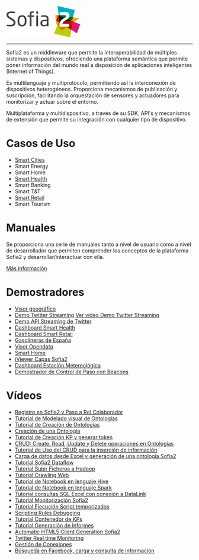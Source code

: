 
  ![](./images/logo_sofia2_grande.png)   
  -------------------------------------------------------------------------------------- -- --
  
Sofia2 es un middleware que permite la interoperabilidad de múltiples sistemas y dispositivos, ofreciendo una plataforma semántica que permite poner información del mundo real a disposición de aplicaciones inteligentes (Internet of Things).

Es multilenguaje y multiprotocolo, permitiendo así la interconexión de dispositivos heterogéneos. Proporciona mecanismos de publicación y suscripción, facilitando la orquestación de sensores y actuadores para monitorizar y actuar sobre el entorno.

Multiplataforma y multidispositivo, a través de su SDK, API's y mecanismos de extensión que permite su integración con cualquier tipo de dispositivo.

Casos de Uso
============
* [Smart Cities](https://www.youtube.com/watch?v=tNIKZo12UrU)
* Smart Energy
* Smart Home
* [Smart Health](https://www.youtube.com/watch?v=u_V0UJuMCgY)
* Smart Banking
* Smart T&T
* [Smart Retail](https://www.youtube.com/watch?v=eScv5Qq6EOM)
* Smart Tourism

Manuales
========
Se proporciona una serie de manuales tanto a nivel de usuario como a nivel de desarrollador que permiten comprender los conceptos de la plataforma Sofia2 y desarrollar/interactuar con ella.

[Más información](manuals/index.md)

Demostradores
=============
* [Visor geográfico](http://sofia2.com/Examples/Geographics.html)
* [Demo Twitter Streaming](http://sofia2.com/Kp_TwitterReglaLexico/)
  [Ver vídeo Demo Twitter Streaming](https://www.youtube.com/watch?v=6eTy6kjYuCg)
* [Demo API Streaming de Twitter](http://sofia2.com/TwitterStreamingTags/)
* [Dashboard Smart Health](http://sofia2.com/demos/smarthealth/pages/dashboard_phillip.html)
* [Dashboard Smart Retail](http://sofia2.com/demos/smartRetail/Dashboard/index.html)
* [Gasolineras de España](http://sofia2.com/demos/gasolineras/feedGasolineraSimple.html)
* [Visor Opendata](http://sofia2.com/console/gestionontologias/search.html?lang=es)
* [Smart Home](http://sofia2.com/demos/watorimetro/index.html)
* [iViewer Capas Sofia2](http://ieli.cloudapp.net/ivsofia/)
* [Dashboard Estación Metereológica](http://sofia2.com/console/login)
* [Demostrador de Control de Paso con Beacons](http://sofia2.com/Examples/Control_pass.html)

Vídeos
======
* [Registro en Sofia2 y Paso a Rol Colaborador](https://www.youtube.com/watch?v=FANpboIdKOM)
* [Tutorial de Modelado visual de Ontologías](https://www.youtube.com/watch?v=MR2ZuDOHS2g)
* [Tutorial de Creación de Ontologías](https://www.youtube.com/watch?v=3b81xpNeKAE)
* [Creación de una Ontología](https://www.youtube.com/watch?v=Up9JUADIETY)
* [Tutorial de Creación KP y generar token](https://www.youtube.com/watch?v=qWFWM1v6Wo0)
* [CRUD: Create, Read, Update y Delete operaciones en Ontologías](https://www.youtube.com/watch?v=QRR0h3hWFmM)
* [Tutorial de Uso del CRUD para la inserción de información](https://www.youtube.com/watch?v=COylWWeXtX8)
* [Carga de datos desde Excel y generación de una ontología Sofia2](https://www.youtube.com/watch?v=YFbvYxNAqMo)
* [Tutorial Sofia2 Dataflow](https://www.youtube.com/watch?v=USTCkqPMtNA)
* [Tutorial Subir Ficheros a Hadoop](https://www.youtube.com/watch?v=77108c-djW8)
* [Tutorial Crawling Web](https://www.youtube.com/watch?v=-7xdSveDhk4)
* [Tutorial de Notebook en lenguaje Hive](https://www.youtube.com/watch?v=Cqcp2PR2EZQ)
* [Tutorial de Notebook en lenguaje Spark](https://www.youtube.com/watch?v=EnQP6kaQ-Jo)
* [Tutorial consultas SQL Excel con conexión a DataLink](https://www.youtube.com/watch?v=8t7UbqFldKw)
* [Tutorial Monitorización Sofia2](https://www.youtube.com/watch?v=SmaCB6NaXlk)
* [Tutorial Ejecución Script temporizados](https://www.youtube.com/watch?v=KvcdqYi0hsI)
* [Scripting Rules Debugging](https://www.youtube.com/watch?v=a14j9B_ch_8)
* [Tutorial Contenedor de KPs](https://www.youtube.com/watch?v=76HhOYXLlh0)
* [Tutorial Generación de Informes](https://www.youtube.com/watch?v=5BP0AcCakPc)
* [Automatic HTML5 Client Generation Sofia2](https://www.youtube.com/watch?v=XMKTwgDiqgw)
* [Twitter Real time Monitoring](https://www.youtube.com/watch?v=nPUllvzeDkI)
* [Gestión de Conexiones](https://www.youtube.com/watch?v=p1CWXdZpphc)
* [Búsqueda en Facebook, carga y consulta de información](https://www.youtube.com/watch?v=odXRs6sV5zc)






